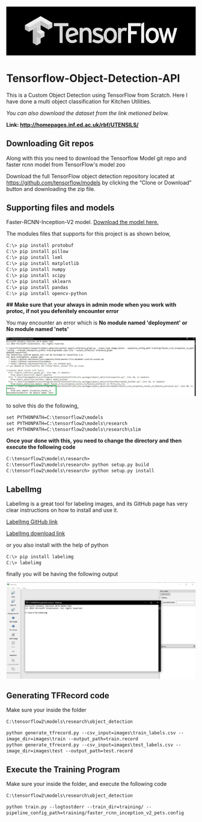 <p align="center">
  <img src="output/tf.jpg">
</p>

# Tensorflow-Object-Detection-API

This is a Custom Object Detection using TensorFlow from Scratch. Here I have done a multi object classification for Kitchen Utilities. 

*You can also download the dataset from the link metioned below.*

**Link: http://homepages.inf.ed.ac.uk/rbf/UTENSILS/**

## Downloading Git repos

Along with this you need to download the Tensorflow Model git repo and faster rcnn model from TensorFlow's model zoo

Download the full TensorFlow object detection repository located at https://github.com/tensorflow/models by clicking the “Clone or Download” button and downloading the zip file.

## Supporting files and models

Faster-RCNN-Inception-V2 model. [Download the model here.](http://download.tensorflow.org/models/object_detection/faster_rcnn_inception_v2_coco_2018_01_28.tar.gz)

  The modules files that supports for this project is as shown below,
  
```
C:\> pip install protobuf
C:\> pip install pillow
C:\> pip install lxml
C:\> pip install matplotlib
C:\> pip install numpy
C:\> pip install scipy
C:\> pip install sklearn
C:\> pip install pandas
C:\> pip install opencv-python
```

**## Make sure that your always in admin mode when you work with protoc, if not you defenitely encounter error**

You may encounter an error which is **No module named 'deployment' or No module named 'nets'**
<p align="center">
  <img src="output/nets_error.JPG">
</p>

to solve this do the following,
```
set PYTHONPATH=C:\tensorflow2\models
set PYTHONPATH=C:\tensorflow2\models\research
set PYTHONPATH=C:\tensorflow2\models\research\slim
```

**Once your done with this, you need to change the directory and then execute the following code**

```
C:\tensorflow2\models\research>
C:\tensorflow2\models\research> python setup.py build
C:\tensorflow2\models\research> python setup.py install
```
## LabelImg

LabelImg is a great tool for labeling images, and its GitHub page has very clear instructions on how to install and use it.

[LabelImg GitHub link](https://github.com/tzutalin/labelImg)

[LabelImg download link](https://www.dropbox.com/s/tq7zfrcwl44vxan/windows_v1.6.0.zip?dl=1)

or you also install with the help of python

```
C:\> pip install labelimg
C:\> labelimg
```
finally you will be having the following output

<p align="center">
  <img src="output/labelimg_running.JPG">
</p>

## Generating TFRecord code

Make sure your inside the folder 
```
C:\tensorflow2\models\research\object_detection
```
```
python generate_tfrecord.py --csv_input=images\train_labels.csv --image_dir=images\train --output_path=train.record
python generate_tfrecord.py --csv_input=images\test_labels.csv --image_dir=images\test --output_path=test.record
```
## Execute the Training Program

Make sure your inside the folder, and execute the following code
```
C:\tensorflow2\models\research\object_detection
```
```
python train.py --logtostderr --train_dir=training/ --pipeline_config_path=training/faster_rcnn_inception_v2_pets.config
```
